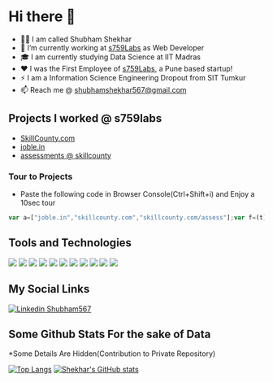 
# Hi there 👋
- 🙋‍♂️ I am called Shubham Shekhar
- 🔭 I’m currently working at [s759Labs](https://s759labs.com) as Web Developer
- 🎓 I am currently studying Data Science at IIT Madras
- ❤️ I was the First Employee of [s759Labs](https://s759labs.com), a Pune based startup! 
- ⚡ I am a Information Science Engineering Dropout from SIT Tumkur
- 📫 Reach me @ shubhamshekhar567@gmail.com


## Projects I worked @ s759labs
- [SkillCounty.com](https://skillcounty.com)
- [joble.in](https://joble.in)
- [assessments @ skillcounty](https://www.skillcounty.com/assess/)

### Tour to Projects
- Paste the following code in Browser Console(Ctrl+Shift+i) and Enjoy a 10sec tour
```Javascript
var a=["joble.in","skillcounty.com","skillcounty.com/assess"];var f=(t)=>=>{a.length>0?window.open("https://"+a.pop(),"_blank"):t&&clearInterval(t)};var t=setInterval(f(t)},10000);
```


## Tools and Technologies
![](https://img.shields.io/badge/Code-ReactJs-informational?style=flat&logo=react&logoColor=white&color=2bbc8a)
![](https://img.shields.io/badge/Code-Javascript-informational?style=flat&logo=javascript&logoColor=white&color=2bbc8a)
![](https://img.shields.io/badge/IDE-WebStorm-informational?style=flat&logo=webstorm&logoColor=white&color=2bbc8a)
![](https://img.shields.io/badge/Code-Python-informational?style=flat&logo=python&logoColor=white&color=2bbc8a)
![](https://img.shields.io/badge/Script-Shell-informational?style=flat&logo=shell&logoColor=white&color=2bbc8a)
![](https://img.shields.io/badge/DB-SQL-informational?style=flat&logo=mysql&logoColor=white&color=2bbc8a)
![](https://img.shields.io/badge/DB-MongoDB-informational?style=flat&logo=mongodb&logoColor=white&color=2bbc8a)
![](https://img.shields.io/badge/Store-Redux-informational?style=flat&logo=redux&logoColor=white&color=2bbc8a)
![](https://img.shields.io/badge/Code-Java-informational?style=flat&logo=java&logoColor=white&color=2bbc8a)
![](https://img.shields.io/badge/Addon-WebAPI-informational?style=flat&logo=api&logoColor=white&color=2bbc8a)
![](https://img.shields.io/badge/Framework-NextJs-informational?style=flat&logo=next&logoColor=white&color=2bbc8a)

## My Social Links
[![Linkedin](https://i.stack.imgur.com/gVE0j.png) Shubham567](https://www.linkedin.com/in/shubham567)


## Some Github Stats For the sake of Data
*Some Details Are Hidden(Contribution to Private Repository)


[![Top Langs](https://github-readme-stats.vercel.app/api/top-langs/?username=shubham567&theme=tokyonight&count_private=true&layout=compact&langs_count=8)](https://github.com/Shubham567/)
[![Shekhar's GitHub stats](https://github-readme-stats.vercel.app/api?username=shubham567&theme=tokyonight&count_private=true&show_icons=true)](https://github.com/Shubham567/)


